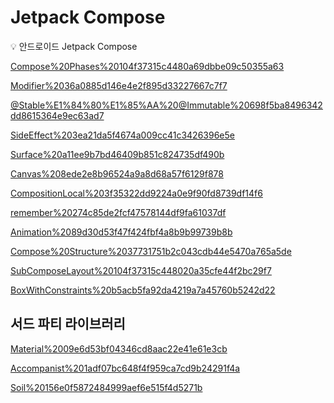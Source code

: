 # Jetpack Compose

<aside>
💡 안드로이드 Jetpack Compose

</aside>

[Compose%20Phases%20104f37315c4480a69dbbe09c50355a63](Compose%20Phases%20104f37315c4480a69dbbe09c50355a63)

[Modifier%2036a0885d146e4e2f895d33227667c7f7](Modifier%2036a0885d146e4e2f895d33227667c7f7)

[@Stable%E1%84%80%E1%85%AA%20@Immutable%20698f5ba8496342dd8615364e9ec63ad7](@Stable%E1%84%80%E1%85%AA%20@Immutable%20698f5ba8496342dd8615364e9ec63ad7)

[SideEffect%203ea21da5f4674a009cc41c3426396e5e](SideEffect%203ea21da5f4674a009cc41c3426396e5e)

[Surface%20a11ee9b7bd46409b851c824735df490b](Surface%20a11ee9b7bd46409b851c824735df490b)

[Canvas%208ede2e8b96524a9a8d68a57f6129f878](Canvas%208ede2e8b96524a9a8d68a57f6129f878)

[CompositionLocal%203f35322dd9224a0e9f90fd8739df14f6](CompositionLocal%203f35322dd9224a0e9f90fd8739df14f6)

[remember%20274c85de2fcf47578144df9fa61037df](remember%20274c85de2fcf47578144df9fa61037df)

[Animation%2089d30d53f47f424fbf4a8b9b99739b8b](Animation%2089d30d53f47f424fbf4a8b9b99739b8b)

[Compose%20Structure%2037731751b2c043cdb44e5470a765a5de](Compose%20Structure%2037731751b2c043cdb44e5470a765a5de)

[SubComposeLayout%20104f37315c448020a35cfe44f2bc29f7](SubComposeLayout%20104f37315c448020a35cfe44f2bc29f7)

[BoxWithConstraints%20b5acb5fa92da4219a7a45760b5242d22](BoxWithConstraints%20b5acb5fa92da4219a7a45760b5242d22)

## 서드 파티 라이브러리

[Material%2009e6d53bf04346cd8aac22e41e61e3cb](Material%2009e6d53bf04346cd8aac22e41e61e3cb)

[Accompanist%201adf07bc648f4f959ca7cd9b24291f4a](Accompanist%201adf07bc648f4f959ca7cd9b24291f4a)

[Soil%20156e0f5872484999aef6e515f4d5271b](Soil%20156e0f5872484999aef6e515f4d5271b)